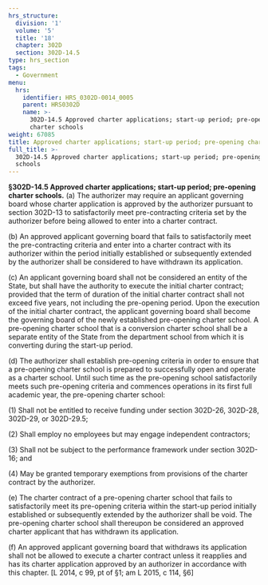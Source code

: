 ```yaml
---
hrs_structure:
  division: '1'
  volume: '5'
  title: '18'
  chapter: 302D
  section: 302D-14.5
type: hrs_section
tags:
  - Government
menu:
  hrs:
    identifier: HRS_0302D-0014_0005
    parent: HRS0302D
    name: >-
      302D-14.5 Approved charter applications; start-up period; pre-opening
      charter schools
weight: 67085
title: Approved charter applications; start-up period; pre-opening charter schools
full_title: >-
  302D-14.5 Approved charter applications; start-up period; pre-opening charter
  schools
---
```

**§302D-14.5 Approved charter applications; start-up period; pre-opening charter schools.** (a) The authorizer may require an applicant governing board whose charter application is approved by the authorizer pursuant to section 302D-13 to satisfactorily meet pre-contracting criteria set by the authorizer before being allowed to enter into a charter contract.

(b) An approved applicant governing board that fails to satisfactorily meet the pre-contracting criteria and enter into a charter contract with its authorizer within the period initially established or subsequently extended by the authorizer shall be considered to have withdrawn its application.

(c) An applicant governing board shall not be considered an entity of the State, but shall have the authority to execute the initial charter contract; provided that the term of duration of the initial charter contract shall not exceed five years, not including the pre-opening period. Upon the execution of the initial charter contract, the applicant governing board shall become the governing board of the newly established pre-opening charter school. A pre-opening charter school that is a conversion charter school shall be a separate entity of the State from the department school from which it is converting during the start-up period.

(d) The authorizer shall establish pre-opening criteria in order to ensure that a pre-opening charter school is prepared to successfully open and operate as a charter school. Until such time as the pre-opening school satisfactorily meets such pre-opening criteria and commences operations in its first full academic year, the pre-opening charter school:

(1) Shall not be entitled to receive funding under section 302D-26, 302D-28, 302D-29, or 302D-29.5;

(2) Shall employ no employees but may engage independent contractors;

(3) Shall not be subject to the performance framework under section 302D-16; and

(4) May be granted temporary exemptions from provisions of the charter contract by the authorizer.

(e) The charter contract of a pre-opening charter school that fails to satisfactorily meet its pre-opening criteria within the start-up period initially established or subsequently extended by the authorizer shall be void. The pre-opening charter school shall thereupon be considered an approved charter applicant that has withdrawn its application.

(f) An approved applicant governing board that withdraws its application shall not be allowed to execute a charter contract unless it reapplies and has its charter application approved by an authorizer in accordance with this chapter. [L 2014, c 99, pt of §1; am L 2015, c 114, §6]